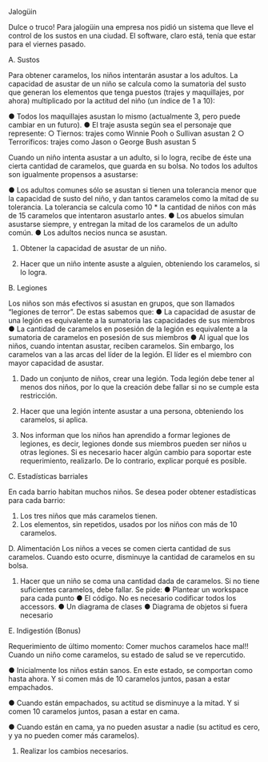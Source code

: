 Jalogüin

Dulce o truco! Para jalogüin una empresa nos
pidió un sistema que lleve el control de los sustos
en una ciudad. El software, claro está, tenía que
estar para el viernes pasado.

A. Sustos


Para obtener caramelos, los niños intentarán
asustar a los adultos.
La capacidad de asustar de un niño se calcula como la sumatoria del susto que generan los
elementos que tenga puestos (trajes y maquillajes, por ahora) multiplicado por la actitud del
niño (un índice de 1 a 10):

● Todos los maquillajes asustan lo mismo (actualmente 3, pero puede cambiar en un
futuro).
● El traje asusta según sea el personaje que represente:
    ○ Tiernos: trajes como Winnie Pooh o Sullivan asustan 2
    ○ Terroríficos: trajes como Jason o George Bush asustan 5


Cuando un niño intenta asustar a un adulto, si lo logra, recibe de éste una cierta cantidad de
caramelos, que guarda en su bolsa. No todos los adultos son igualmente propensos a
asustarse:

● Los adultos comunes sólo se asustan si tienen una tolerancia menor que la
capacidad de susto del niño, y dan tantos caramelos como la mitad de su tolerancia.
La tolerancia se calcula como 10 * la cantidad de niños con más de 15 caramelos
que intentaron asustarlo antes.
● Los abuelos simulan asustarse siempre, y entregan la mitad de los caramelos de un
adulto común.
● Los adultos necios nunca se asustan.

1. Obtener la capacidad de asustar de un niño.


2. Hacer que un niño intente asuste a alguien, obteniendo los caramelos, si lo logra.


B. Legiones

Los niños son más efectivos si asustan en grupos, que son
llamados “legiones de terror”. De estas sabemos que:
● La capacidad de asustar de una legión es
equivalente a la sumatoria las capacidades de sus
miembros
● La cantidad de caramelos en posesión de la legión
es equivalente a la sumatoria de caramelos en posesión de sus miembros
● Al igual que los niños, cuando intentan asustar, reciben caramelos. Sin embargo, los
caramelos van a las arcas del líder de la legión.
El líder es el miembro con mayor capacidad de asustar.

1. Dado un conjunto de niños, crear una legión. Toda legión debe tener al menos dos
niños, por lo que la creación debe fallar si no se cumple esta restricción.

2. Hacer que una legión intente asustar a una persona, obteniendo los caramelos, si
aplica.

3. Nos informan que los niños han aprendido a formar legiones de legiones, es decir,
legiones donde sus miembros pueden ser niños u otras legiones. Si es necesario
hacer algún cambio para soportar este requerimiento, realizarlo. De lo contrario,
explicar porqué es posible.


C. Estadísticas barriales

En cada barrio habitan muchos niños. Se desea poder obtener estadísticas para cada barrio:

1. Los tres niños que más caramelos tienen.
2. Los elementos, sin repetidos, usados por los niños con más de 10 caramelos.


D. Alimentación
Los niños a veces se comen cierta cantidad de sus caramelos. Cuando esto ocurre,
disminuye la cantidad de caramelos en su bolsa.

1. Hacer que un niño se coma una cantidad dada de caramelos. Si no tiene suficientes
caramelos, debe fallar.
Se pide:
● Plantear un workspace para cada punto
● El código. No es necesario codificar todos los accessors.
● Un diagrama de clases
● Diagrama de objetos si fuera necesario


E. Indigestión (Bonus)

Requerimiento de último momento: Comer muchos caramelos hace mal!! Cuando un niño
come caramelos, su estado de salud se ve repercutido.

● Inicialmente los niños están sanos. En este estado, se comportan como hasta ahora.
Y si comen más de 10 caramelos juntos, pasan a estar empachados.

● Cuando están empachados, su actitud se disminuye a la mitad. Y si comen 10
caramelos juntos, pasan a estar en cama.

● Cuando están en cama, ya no pueden asustar a nadie (su actitud es cero, y ya no
pueden comer más caramelos).

1. Realizar los cambios necesarios.